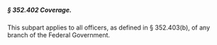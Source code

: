 ##### § 352.402 Coverage. #####

This subpart applies to all officers, as defined in § 352.403(b), of any branch of the Federal Government.